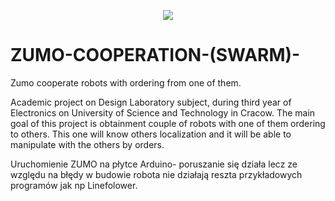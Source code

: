 <p align="center">
  <img src="Zumo.jpg" />
</p>

# ZUMO-COOPERATION-(SWARM)-
Zumo cooperate robots with ordering from one of them.

Academic project on Design Laboratory subject, during third year of Electronics on University of Science and Technology in Cracow. 
The main goal of this project is obtainment couple of robots with one of them ordering to others. This one will know others localization and it will be able to manipulate with the others by orders. 

Uruchomienie ZUMO na płytce Arduino- poruszanie się działa lecz ze względu na błędy w budowie robota nie działają reszta przykładowych programów jak np Linefolower.